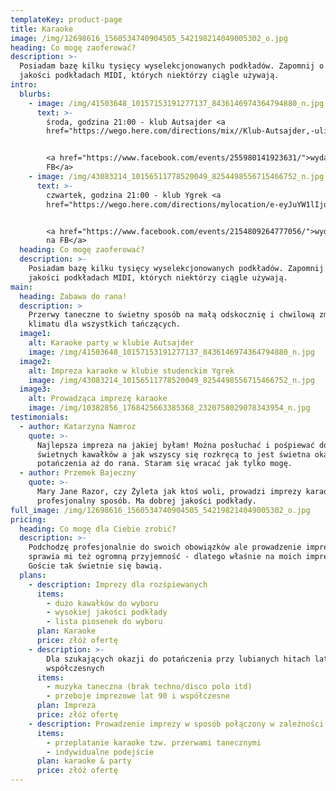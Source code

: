 ```yaml
---
templateKey: product-page
title: Karaoke
image: /img/12698616_1560534740904505_542198214049005302_o.jpg
heading: Co mogę zaoferować?
description: >-
  Posiadam bazę kilku tysięcy wyselekcjonowanych podkładów. Zapomnij o słabej
  jakości podkładach MIDI, których niektórzy ciągle używają.
intro:
  blurbs:
    - image: /img/41503648_10157153191277137_8436146974364794880_n.jpg
      text: >-
        środa, godzina 21:00 - klub Autsajder <a
        href="https://wego.here.com/directions/mix//Klub-Autsajder,-ulica-Do-Studzienki-34A,-80-227-Gda%C5%84sk:e-eyJuYW1lIjoiS2x1YiBBdXRzYWpkZXIiLCJhZGRyZXNzIjoidWwuIERvIFN0dWR6aWVua2kgMzRBLCA4MC0yMjcgV3J6ZXN6Y3osIEdkYW5zaywgUG9sYW5kIiwibGF0aXR1ZGUiOjU0LjM2ODU1LCJsb25naXR1ZGUiOjE4LjYxMTA5LCJwcm92aWRlck5hbWUiOiJmYWNlYm9vayIsInByb3ZpZGVySWQiOjMzMDAwMTY1NzEzNn0=?map=54.36855,18.61109,15,normal&fb_locale=pl_PL"><mapa></a>


        <a href="https://www.facebook.com/events/255980141923631/">wydarzenie na
        FB</a>
    - image: /img/43083214_10156511778520049_8254498556715466752_n.jpg
      text: >-
        czwartek, godzina 21:00 - klub Ygrek <a
        href="https://wego.here.com/directions/mylocation/e-eyJuYW1lIjoiS2x1YiBZZ3JlayIsImFkZHJlc3MiOiJ1bC4gUG9sYW5raSA2NSwgODAtMzA2IE9saXdhLCBHZGFuc2ssIFBvbGFuZCIsImxhdGl0dWRlIjo1NC4zOTQxMTE4LCJsb25naXR1ZGUiOjE4LjU2OTYyODgsInByb3ZpZGVyTmFtZSI6ImZhY2Vib29rIiwicHJvdmlkZXJJZCI6MzU5NjAyMzI1MDQ4fQ==?map=54.3941118,18.5696288,15,normal&ref=facebook&link=unknown&fb_locale=pl_PL"><mapa></a>


        <a href="https://www.facebook.com/events/2154809264777056/">wydarzenie
        na FB</a>
  heading: Co mogę zaoferować?
  description: >-
    Posiadam bazę kilku tysięcy wyselekcjonowanych podkładów. Zapomnij o słabej
    jakości podkładach MIDI, których niektórzy ciągle używają.
main:
  heading: Zabawa do rana!
  description: >
    Przerwy taneczne to świetny sposób na małą odskocznię i chwilową zmianę
    klimatu dla wszystkich tańczących.
  image1:
    alt: Karaoke party w klubie Autsajder
    image: /img/41503648_10157153191277137_8436146974364794880_n.jpg
  image2:
    alt: Impreza karaoke w klubie studenckim Ygrek
    image: /img/43083214_10156511778520049_8254498556715466752_n.jpg
  image3:
    alt: Prowadząca imprezę karaoke
    image: /img/10382856_1768425663385368_2320758029078343954_n.jpg
testimonials:
  - author: Katarzyna Namroz
    quote: >-
      Najlepsza impreza na jakiej byłam! Można posłuchać i pośpiewać do
      świetnych kawałków a jak wszyscy się rozkręcą to jest świetna okazja do
      potańczenia aż do rana. Staram się wracać jak tylko mogę.
  - author: Przemek Bajeczny
    quote: >-
      Mary Jane Razor, czy Żyleta jak ktoś woli, prowadzi imprezy karaoke w
      profesjonalny sposób. Ma dobrej jakości podkłady.
full_image: /img/12698616_1560534740904505_542198214049005302_o.jpg
pricing:
  heading: Co mogę dla Ciebie zrobić?
  description: >-
    Podchodzę profesjonalnie do swoich obowiązków ale prowadzenie imprez karaoke
    sprawia mi też ogromną przyjemność - dlatego właśnie na moich imprezach
    Goście tak świetnie się bawią.
  plans:
    - description: Imprezy dla rozśpiewanych
      items:
        - dużo kawałków do wyboru
        - wysokiej jakości podkłady
        - lista piosenek do wyboru
      plan: Karaoke
      price: złóż ofertę
    - description: >-
        Dla szukających okazji do potańczenia przy lubianych hitach lat 90 i
        współczesnych
      items:
        - muzyka taneczna (brak techno/disco polo itd)
        - przeboje imprezowe lat 90 i współczesne
      plan: Impreza
      price: złóż ofertę
    - description: Prowadzenie imprezy w sposób połączony w zależności od oczekiwań
      items:
        - przeplatanie karaoke tzw. przerwami tanecznymi
        - indywidualne podejście
      plan: karaoke & party
      price: złóż ofertę
---
```


